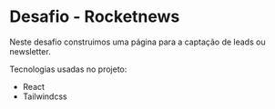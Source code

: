 # Desafio - Rocketnews

Neste desafio construimos uma página para a captação de leads ou newsletter.

Tecnologias usadas no projeto:

- React
- Tailwindcss
